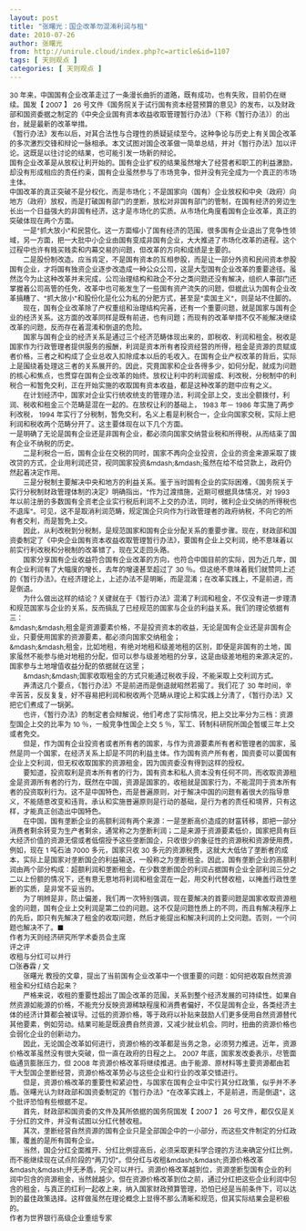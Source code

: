 ```yaml
---
layout: post
title: "张曙光：国企改革勿混淆利润与租"
date: 2010-07-26
author: 张曙光
from: http://unirule.cloud/index.php?c=article&id=1107
tags: [ 天则观点 ]
categories: [ 天则观点 ]
---
```


<div class="article">
 <div class="body-text">
  <div style="text-align: left">
   <span style="font-size: 9pt">
    30
   </span>
   <span style="font-size: 9pt">
    年来，中国国有企业改革走过了一条漫长曲折的道路，既有成功，也有失败，目前仍在继续。国发【
   </span>
   <span style="font-size: 9pt">
    2007
   </span>
   <span style="font-size: 9pt">
    】
   </span>
   <span style="font-size: 9pt">
    26
   </span>
   <span style="font-size: 9pt">
    号文件《国务院关于试行国有资本经营预算的意见》的发布，以及财政部和国资委据之制定的《中央企业国有资本收益收取管理暂行办法》（下称《暂行办法》）的出台，就是最新的改革举措。
   </span>
  </div>
  <div style="text-align: left">
  </div>
  <div style="text-align: left">
   <span style="font-size: 9pt">
    《暂行办法》发布以后，对其合法性与合理性的质疑延续至今。这种争论与历史上有关国企改革的多次激烈交锋和辩论一脉相承。本文试图对国企改革做一简单总结，并对《暂行办法》加以评论。这既是以往讨论的结果，也可能引发一场新的辩论。
   </span>
  </div>
  <div style="text-align: left">
  </div>
  <div style="text-align: left">
   <span style="font-size: 9pt">
    国有企业改革是从放权让利开始的。国有企业扩权的结果虽然增大了经营者和职工的利益激励，却没有形成相应的责任约束，国有企业虽然参与了市场竞争，但并没有完全成为一个真正的市场主体。
   </span>
  </div>
  <div style="text-align: left">
  </div>
  <div style="text-align: left">
   <span style="font-size: 9pt">
    中国改革的真正突破不是分权化，而是市场化；不是国家向（国有）企业放权和中央（政府）向地方（政府）放权，而是打破国有部门的垄断，放松对非国有部门的管制，在国有经济的旁边生长出一个日益强大的非国有经济。这才是市场化的实质。从市场化角度看国有企业改革，真正的突破体现在两个方面。
   </span>
  </div>
  <div style="text-align: left">
  </div>
  <div style="text-indent: 18pt; text-align: left">
   <span style="font-size: 9pt">
    一是"抓大放小"和民营化。这一方面缩小了国有经济的范围，很多国有企业退出了竞争性领域，另一方面，把一大批中小企业由国有变成非国有企业，大大推进了市场化改革的进程。这个过程中也许有贱买贱卖和内幕交易的问题，但改革的方向和成绩是主要的。
   </span>
  </div>
  <div style="text-indent: 18pt; text-align: left">
  </div>
  <div style="text-indent: 18pt; text-align: left">
   <span style="font-size: 9pt">
    二是股份制改造。应当肯定，不是国有资本的互相参股，而是让一部分外资和民间资本参股国有企业，才将国有独资企业逐步改造成一种公众公司，这是大型国有企业改革的重要途径。虽然迄今为止这种改革并未完成，公司治理结构和政企不分之类问题还没有解决，组织人事部门还掌握着公司高管的任免，改革中也可能发生了一些国有资产流失的问题，但据此认为国有企业改革搞糟了、"抓大放小"和股份化是化公为私的分肥方式，甚至是"卖国主义"，则是站不住脚的。
   </span>
  </div>
  <div style="text-indent: 18pt; text-align: left">
  </div>
  <div style="text-indent: 18pt; text-align: left">
   <span style="font-size: 9pt">
    现在，国有企业改革除了产权重组和治理结构完善，还有一个重要问题，就是国家与国有企业的经济关系。这方面的改革同样是既有前进，也有问题；而现有的改革举措不仅不能解决继续改革的问题，反而存在着混淆和倒退的危险。
   </span>
  </div>
  <div style="text-indent: 18pt; text-align: left">
  </div>
  <div style="text-indent: 18pt; text-align: left">
   <span style="font-size: 9pt">
    国家与国有企业的经济关系是通过三个经济范畴体现出来的，即税收、利润和租金。税收是国家作为行政管理者提供服务的报酬，利润是资本所有者投资经营的所得，租金是资源的贡赋或者价格，三者之和构成了企业总收入扣除成本以后的毛收入。在国有企业产权改革的背后，实际上是围绕着处理这三者的关系展开的。因此，究竟国家和企业各得多少，如何分配，就成为问题的核心和焦点，也贯穿在国有企业改革的始终。放权让利中的利润留成、利改税，分税制中的利税合一和暂免交利，正在开始实施的收取国有资本收益，都是这种改革的题中应有之义。
   </span>
  </div>
  <div style="text-indent: 18pt; text-align: left">
  </div>
  <div style="text-indent: 18pt; text-align: left">
   <span style="font-size: 9pt">
    在计划经济中，国家对企业实行统收统支的管理办法，利润全部上交，支出全额拨付，利润、税收和租金三个范畴是混在一起的。在放权让利的基础上，
   </span>
   <span style="font-size: 9pt">
    1983
   </span>
   <span style="font-size: 9pt">
    年－
   </span>
   <span style="font-size: 9pt">
    1986
   </span>
   <span style="font-size: 9pt">
    年实施了两步利改税，
   </span>
   <span style="font-size: 9pt">
    1994
   </span>
   <span style="font-size: 9pt">
    年实行了分税制，暂免交利，名义上看是利税合一，企业向国家交税，实际上把利润和税收两个范畴分开了。这主要体现在以下几个方面。
   </span>
  </div>
  <div style="text-indent: 18pt; text-align: left">
  </div>
  <div style="text-align: left">
   <span style="font-size: 9pt">
    一是明确了无论是国有企业还是非国有企业，都必须向国家交纳营业税和所得税，从而结束了国有企业不纳税的历史。
   </span>
  </div>
  <div style="text-indent: 18pt; text-align: left">
   <span style="font-size: 9pt">
    二是利税合一后，国有企业在交税的同时，国家不再向企业投资，企业的资金来源采取了拨改贷的方式，企业用利润还贷，视同国家投资&amp;mdash;&amp;mdash;虽然在给不给贷款上，政府仍然起着决定作用。
   </span>
  </div>
  <div style="text-indent: 18pt; text-align: left">
  </div>
  <div style="text-indent: 18pt; text-align: left">
   <span style="font-size: 9pt">
    三是分税制主要解决中央和地方的利益关系。鉴于当时国有企业的实际困难，《国务院关于实行分税制财政管理体制的决定》明确指出，"作为过渡措施，近期可根据具体情况，对
   </span>
   <span style="font-size: 9pt">
    1993
   </span>
   <span style="font-size: 9pt">
    年以前注册的多数国有全资老企业实行税后利润不上交的办法，同时，微利企业交纳的所得税也不退库"。可见，这不是取消利润范畴，规定国企只向作为行政管理者的政府纳税，不向它的所有者交利，而是暂免上交。
   </span>
  </div>
  <div style="text-indent: 18pt; text-align: left">
  </div>
  <div style="text-indent: 18pt; text-align: left">
   <span style="font-size: 9pt">
    因此，从利改税到分税制，是规范国家和国有企业分配关系的重要步骤。现在，财政部和国资委制定了《中央企业国有资本收益收取管理暂行办法》，要国有企业上交利润，绝不意味着以前实行利改税和分税制的改革错了，现在又走回头路。
   </span>
  </div>
  <div style="text-indent: 18pt; text-align: left">
  </div>
  <div style="text-indent: 18pt; text-align: left">
   <span style="font-size: 9pt">
    国家分享国有企业收益符合国有企业改革的方向，也符合中国目前的实际，因为近几年，国有企业利润有了大幅度的增长，去年的增速甚至超过了
   </span>
   <span style="font-size: 9pt">
    30
   </span>
   <span style="font-size: 9pt">
    ％。但这绝不意味着我们就赞同上述的《暂行办法》。在经济理论上，上述办法不是明晰，而是混淆；在改革实践上，不是前进，而是倒退。
   </span>
  </div>
  <div style="text-indent: 18pt; text-align: left">
  </div>
  <div style="text-indent: 18pt; text-align: left">
   <span style="font-size: 9pt">
    为什么做出这样的结论？关键就在于《暂行办法》混淆了利润和租金，不仅没有进一步理清和规范国家与企业的关系，反而搞乱了已经规范的国家与企业的利益关系。我们的理论依据有三：
   </span>
  </div>
  <div style="text-indent: 18pt; text-align: left">
  </div>
  <div style="text-align: left">
   <span style="font-size: 9pt">
    &amp;mdash;&amp;mdash;租金是资源要素价格，不是投资资本的收益，无论是国有企业还是非国有企业，只要使用国家的资源要素，都必须向国家交纳租金；
   </span>
  </div>
  <div style="text-align: left">
   <span style="font-size: 9pt">
    &amp;mdash;&amp;mdash;租金，比如地租，有绝对地租和级差地租的区别，即使是非国有的土地，国家虽然不能参与绝对地租的分配，但可以参与级差地租的分享，这是由级差地租的来源决定的，国家参与土地增值收益分配的依据就在这里；
   </span>
  </div>
  <div style="text-indent: 18pt; text-align: left">
   <span style="font-size: 9pt">
    &amp;mdash;&amp;mdash;国家收取租金的方式只能通过税收手段，不能采取上交利润方式。
   </span>
  </div>
  <div style="text-indent: 18pt; text-align: left">
  </div>
  <div style="text-indent: 18pt; text-align: left">
   <span style="font-size: 9pt">
    弄清这几个要点，《暂行办法》不是前进而是倒退就昭然若揭了。我们花了
   </span>
   <span style="font-size: 9pt">
    30
   </span>
   <span style="font-size: 9pt">
    年时间，辛辛苦苦，反反复复，好不容易把利润和税收两个范畴从理论上和实践上分清了，《暂行办法》又把它们煮成了一锅粥。
   </span>
  </div>
  <div style="text-indent: 18pt; text-align: left">
  </div>
  <div style="text-indent: 18pt; text-align: left">
   <span style="font-size: 9pt">
    也许，《暂行办法》的制定者会辩解说，他们考虑了实际情况，把上交比率分为三档：资源型国企上交的比率为
   </span>
   <span style="font-size: 9pt">
    10
   </span>
   <span style="font-size: 9pt">
    ％，一般竞争性国企上交
   </span>
   <span style="font-size: 9pt">
    5
   </span>
   <span style="font-size: 9pt">
    ％，军工、转制科研院所国企暂缓三年上交或者免交。
   </span>
  </div>
  <div style="text-indent: 18pt; text-align: left">
  </div>
  <div style="text-indent: 18pt; text-align: left">
   <span style="font-size: 9pt">
    但是，作为国有企业投资者或者所有者的国家，与作为资源要素所有者和管理者的国家，虽然是同一个国家，在经济关系上却是不同的利益主体。作为国有资产所有者，国资委可以要国有企业上交利润，但无权收取国家的资源租金，因为国资委没有得到这样的授权。
   </span>
  </div>
  <div style="text-indent: 18pt; text-align: left">
  </div>
  <div style="text-indent: 18pt; text-align: left">
   <span style="font-size: 9pt">
    要知道，投资取利是资本所有者的行为，国有资本和私人资本没有任何不同，而收取资源租金是资源所有者的行为，既然在中国，资源是国家的，收租就是国家行为，不能混同于资本所有者的投资取利行为。这不是中国特色，而是普遍原则，对于解决中国的问题有着很大的指导意义，不能随意改变和违背。承认和实施普遍原则是行动的基础，是行为者的责任和境界，只有这样，才能真正创造出中国特色。
   </span>
  </div>
  <div style="text-indent: 18pt; text-align: left">
  </div>
  <div style="text-indent: 18pt; text-align: left">
   <span style="font-size: 9pt">
    在中国，国有垄断企业的高额利润有两个来源：一是垄断高价造成的财富转移，即把一部分消费者剩余转变为生产者剩余，通常称之为垄断利润；二是来源于资源要素低价，国家把具有巨大经济价值的资源无偿或者低偿授予这些垄断国企，只收很少的象征性的资源税和资源使用费，例如，现在
   </span>
   <span style="font-size: 9pt">
    1
   </span>
   <span style="font-size: 9pt">
    吨石油
   </span>
   <span style="font-size: 9pt">
    7000
   </span>
   <span style="font-size: 9pt">
    多元，国家只收
   </span>
   <span style="font-size: 9pt">
    30
   </span>
   <span style="font-size: 9pt">
    多元的资源税费，这就大大低估了垄断者的成本，实际上是国家对垄断国企的利益输送，一般称之为垄断租金。因此，国有垄断企业的高额利润由两个部分构成：超额利润和垄断租金。在少数垄断国企的利润占据国有企业全部利润三分之二以上份额的情况下，还有意无意地将利润和租金混在一起，用交利代替收租，以掩盖行政性垄断的实质，是非常不妥当的。
   </span>
  </div>
  <div style="text-indent: 18pt; text-align: left">
  </div>
  <div style="text-indent: 18pt; text-align: left">
   <span style="font-size: 9pt">
    为了明辨是非，防止偏差，我们再一次特别强调，现在要解决的首要问题是国家收取资源租金的问题，国有企业上交利润是第二位的问题。这不仅是问题性质上的不同，而且有解决程序上的先后，即只有先解决了租金的收取问题，然后才能提出和解决利润的上交问题。否则，一个问题也解决不了。■
   </span>
  </div>
  <div style="text-indent: 18pt; text-align: left">
  </div>
  <div style="text-align: left">
   <span style="font-size: 9pt">
    作者为天则经济研究所学术委员会主席
   </span>
  </div>
  <div style="text-align: left">
   <span style="font-size: 9pt">
   </span>
  </div>
  <div style="text-align: left">
   <span style="font-size: 9pt">
    评之评
   </span>
  </div>
  <div style="text-align: left">
   <span style="font-size: 9pt">
    收租与分红可以并行
   </span>
  </div>
  <div style="text-align: left">
   <span style="font-size: 9pt">
    □张春霖
   </span>
   <span style="font-size: 9pt">
    /
   </span>
   <span style="font-size: 9pt">
    文
   </span>
  </div>
  <div style="text-indent: 18pt; text-align: left">
   <span style="font-size: 9pt">
    张曙光
   </span>
   <span style="font-size: 9pt">
    教授的文章，提出了当前国有企业改革中一个很重要的问题：如何把收取自然资源租金和分红结合起来？
   </span>
  </div>
  <div style="text-indent: 18pt; text-align: left">
  </div>
  <div style="text-indent: 18pt; text-align: left">
   <span style="font-size: 9pt">
    严格来说，收租的重要性超出了国企改革的范围，关系到整个经济发展的可持续性。如果自然资源如能源的价格，不能充分反映资源稀缺程度和消费者偏好，不仅是国有企业，各类经济主体的经济计算都会被误导。过低的资源价格，等于政府以补贴来鼓励人们更多使用自然资源替代其他要素，例如劳动。结果可能是既浪费自然资源，又减少就业机会。同时，扭曲的资源价格也会弱化企业的创新动力。
   </span>
  </div>
  <div style="text-indent: 18pt; text-align: left">
  </div>
  <div style="text-indent: 18pt; text-align: left">
   <span style="font-size: 9pt">
    因此，无论国企改革如何进行，资源价格的改革都是当务之急，必须努力推进。近年，资源价格改革虽然没有很大突破，但一直在政府的日程之上。
   </span>
   <span style="font-size: 9pt">
    2007
   </span>
   <span style="font-size: 9pt">
    年底，国家发改委表示，尽管面临通货膨胀压力，但
   </span>
   <span style="font-size: 9pt">
    2008
   </span>
   <span style="font-size: 9pt">
    年资源价格改革将继续推进。由于能源、原材料等主要资源都由若干大型国企垄断经营，资源价格改革势必与这些企业和行业的改革交错进行。
   </span>
  </div>
  <div style="text-indent: 18pt; text-align: left">
  </div>
  <div style="text-indent: 18pt; text-align: left">
   <span style="font-size: 9pt">
    但是，资源价格改革的重要性和紧迫性，与国家在国有企业中实行其分红政策，似乎并不矛盾。张曙光认为财政部和国资委制定的《暂行办法》"在改革实践上，不是前进，而是倒退"，这个批评恐怕有些根据不足。
   </span>
  </div>
  <div style="text-indent: 18pt; text-align: left">
  </div>
  <div style="text-indent: 18pt; text-align: left">
   <span style="font-size: 9pt">
    首先，财政部和国资委的文件及其所依据的国务院国发【
   </span>
   <span style="font-size: 9pt">
    2007
   </span>
   <span style="font-size: 9pt">
    】
   </span>
   <span style="font-size: 9pt">
    26
   </span>
   <span style="font-size: 9pt">
    号文件，都仅仅是关于分红的文件，并没有试图以分红代替收租。
   </span>
  </div>
  <div style="text-indent: 18pt; text-align: left">
  </div>
  <div style="text-indent: 18pt; text-align: left">
   <span style="font-size: 9pt">
    其次，垄断经营自然资源的国有企业只是全部国企中的一小部分，而这些文件制定的分红政策，覆盖的是所有国有企业。
   </span>
  </div>
  <div style="text-indent: 18pt; text-align: left">
  </div>
  <div style="text-indent: 18pt; text-align: left">
   <span style="font-size: 9pt">
    当然，国企分红全面推开、分红比例提高后，必须采取更科学合理的方法来确定分红比例，而不能继续现在试点阶段的"两刀切"。但分红与收租&amp;mdash;&amp;mdash;资源价格改革&amp;mdash;&amp;mdash;并无矛盾，完全可以并行。资源价格改革越到位，资源垄断型国有企业的利润中包含的资源租金，当然就越少。但在资源价格改革到位之前，通过分红把这些企业利润中包含的租金，与真正的红利一起收上来，纳入国家财政预算管理，恐怕已经是当前条件下，可以达到的最佳政策选择。这样做虽然在理论概念上显得不那么清晰和规范，但其实际结果会是积极的。
   </span>
  </div>
  <div style="text-indent: 18pt; text-align: left">
  </div>
  <div style="text-align: left">
   <span style="font-size: 9pt">
    作者为世界银行高级企业重组专家
   </span>
  </div>
  <div style="text-align: left">
  </div>
 </div>
</div>

